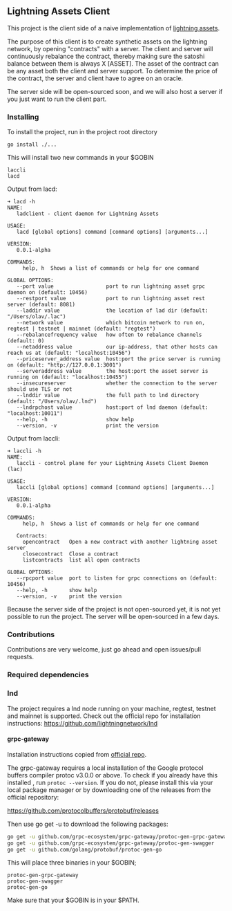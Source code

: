 ## Lightning Assets Client
This project is the client side of a naive implementation of [lightning
 assets](http://research.paradigm.xyz/RainbowNetwork.pdf).

The purpose of this client is to create synthetic assets on the lightning
 network, by opening "contracts" with a server. The client and server will
  continuously rebalance the contract, thereby making sure the satoshi balance
   between them is always X [ASSET]. The asset of the contract
    can be any asset both the client and server support. To determine the
     price of the contract, the server and client have to agree on an oracle.

The server side will be open-sourced soon, and we will also host a server if
 you just want to run the client part.
 
### Installing  
To install the project, run in the project root directory
```
go install ./...
```
This will install two new commands in your $GOBIN
```
laccli
lacd
```

Output from lacd:
```
➜ lacd -h
NAME:
   ladclient - client daemon for Lightning Assets

USAGE:
   lacd [global options] command [command options] [arguments...]
   
VERSION:
   0.0.1-alpha
   
COMMANDS:
     help, h  Shows a list of commands or help for one command

GLOBAL OPTIONS:
   --port value                 port to run lightning asset grpc daemon on (default: 10456)
   --restport value             port to run lightning asset rest server (default: 8081)
   --laddir value               the location of lad dir (default: "/Users/olav/.lac")
   --network value              which bitcoin network to run on, regtest | testnet | mainnet (default: "regtest")
   --rebalancefrequency value   how often to rebalance channels (default: 0)
   --netaddress value           our ip-address, that other hosts can reach us at (default: "localhost:10456")
   --priceserver_address value  host:port the price server is running on (default: "http://127.0.0.1:3001")
   --serveraddress value        the host:port the asset server is running on (default: "localhost:10455")
   --insecureserver             whether the connection to the server should use TLS or not
   --lnddir value               the full path to lnd directory (default: "/Users/olav/.lnd")
   --lndrpchost value           host:port of lnd daemon (default: "localhost:10011")
   --help, -h                   show help
   --version, -v                print the version
```

Output from laccli:
```
➜ laccli -h
NAME:
   laccli - control plane for your Lightning Assets Client Daemon (lac)

USAGE:
   laccli [global options] command [command options] [arguments...]
   
VERSION:
   0.0.1-alpha
   
COMMANDS:
     help, h  Shows a list of commands or help for one command

   Contracts:
     opencontract   Open a new contract with another lightning asset server
     closecontract  Close a contract
     listcontracts  list all open contracts

GLOBAL OPTIONS:
   --rpcport value  port to listen for grpc connections on (default: 10456)
   --help, -h       show help
   --version, -v    print the version
```

Because the server side of the project is not open-sourced yet, it is not yet
 possible to run the project. The server will be open-sourced in a few days.
 
### Contributions 
Contributions are very welcome, just go ahead and open issues/pull requests.

### Required dependencies

### lnd
The project requires a lnd node running on your machine, regtest, testnet and
 mainnet is supported. Check out the official repo for installation
  instructions: https://github.com/lightningnetwork/lnd

#### grpc-gateway
Installation instructions copied from [official repo](https://github.com/grpc).

The grpc-gateway requires a local installation of the Google protocol buffers
 compiler protoc v3.0.0 or above. To check if you already have this installed
 , run `protoc --version`. If you do not, please install this via your local
  package manager or by downloading one of the releases from the official repository:
  
https://github.com/protocolbuffers/protobuf/releases

Then use go get -u to download the following packages:

```bash
go get -u github.com/grpc-ecosystem/grpc-gateway/protoc-gen-grpc-gateway
go get -u github.com/grpc-ecosystem/grpc-gateway/protoc-gen-swagger
go get -u github.com/golang/protobuf/protoc-gen-go
```
This will place three binaries in your $GOBIN;
```text
protoc-gen-grpc-gateway
protoc-gen-swagger
protoc-gen-go
```

Make sure that your $GOBIN is in your $PATH.

